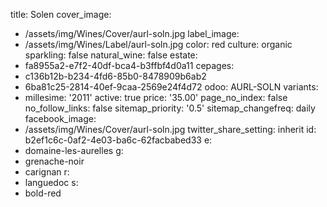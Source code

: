 title: Solen
cover_image:
  - /assets/img/Wines/Cover/aurl-soln.jpg
label_image:
  - /assets/img/Wines/Label/aurl-soln.jpg
color: red
culture: organic
sparkling: false
natural_wine: false
estate:
  - fa8955a2-e7f2-40df-bca4-b3ffbf4d0a11
cepages:
  - c136b12b-b234-4fd6-85b0-8478909b6ab2
  - 6ba81c25-2814-40ef-9caa-2569e24f4d72
odoo: AURL-SOLN
variants:
  -
    millesime: '2011'
    active: true
    price: '35.00'
page_no_index: false
no_follow_links: false
sitemap_priority: '0.5'
sitemap_changefreq: daily
facebook_image:
  - /assets/img/Wines/Cover/aurl-soln.jpg
twitter_share_setting: inherit
id: b2ef1c6c-0af2-4e03-ba6c-62facbabed33
e:
  - domaine-les-aurelles
g:
  - grenache-noir
  - carignan
r:
  - languedoc
s:
  - bold-red
